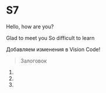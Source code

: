 # S7
Hello, how are you?

Glad to meet you
So difficult to learn

Добавляем изменения в Vision Code!

> Залоговок
1.
2.
3.
